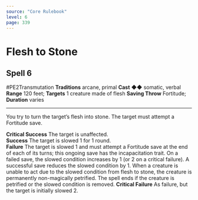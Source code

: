 ```yaml
---
source: "Core Rulebook"
level: 6
page: 339
---
```


# Flesh to Stone
## Spell 6
#PE2Transmutation 
**Traditions** arcane, primal
**Cast** ◆◆ somatic, verbal
**Range** 120 feet; **Targets** 1 creature made of flesh
**Saving Throw** Fortitude; **Duration** varies

-----
You try to turn the target’s flesh into stone. The target must attempt a Fortitude save.  

**Critical Success** The target is unaffected.  
**Success** The target is slowed 1 for 1 round.  
**Failure** The target is slowed 1 and must attempt a Fortitude save at the end of each of its turns; this ongoing save has the incapacitation trait. On a failed save, the slowed condition increases by 1 (or 2 on a critical failure). A successful save reduces the slowed condition by 1. When a creature is unable to act due to the slowed condition from flesh to stone, the creature is permanently non-magically petrified. The spell ends if the creature is petrified or the slowed condition is removed.
**Critical Failure** As failure, but the target is initially slowed 2.